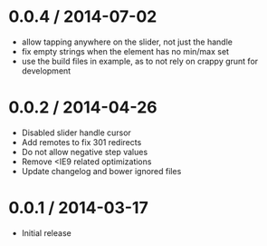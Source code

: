 
0.0.4 / 2014-07-02
==================

 * allow tapping anywhere on the slider, not just the handle
 * fix empty strings when the element has no min/max set
 * use the build files in example, as to not rely on crappy grunt for development

0.0.2 / 2014-04-26
==================

  * Disabled slider handle cursor
  * Add remotes to fix 301 redirects
  * Do not allow negative step values
  * Remove <IE9 related optimizations
  * Update changelog and bower ignored files

0.0.1 / 2014-03-17
==================

  * Initial release
